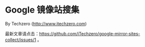 # Google 镜像站搜集
By Techzero (http://www.itechzero.com)

最新文章请点击：https://github.com/iTechzero/google-mirror-sites-collect/issues/1 。